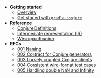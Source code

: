 
- **Getting started**
    - [Overview](./readme.md)
    - [Get started with `gradle-conjure`](docs/getting_started.md)
- **[Reference](reference.md)**
    - [Conjure Definitions](docs/spec/conjure_definitions.md)
    - [Intermediate representation (IR)](docs/spec/intermediate_representation.md)
    - [Wire specification](docs/spec/wire.md)
- **RFCs**
    - [001 Naming](docs/rfc/001-naming.md)
    - [002 Contract for Conjure generators](docs/rfc/002-contract-for-conjure-generators.md)
    - [003 Loosely coupled Conjure clients](docs/rfc/003-loosely-coupled-conjure-clients.md)
    - [004 Consistent wire-format test cases](docs/rfc/004-consistent-wire-format-test-cases.md)
    - [005 Handling double NaN and Infinity](docs/rfc/005-handling-double-nan-and-infinity.md)
